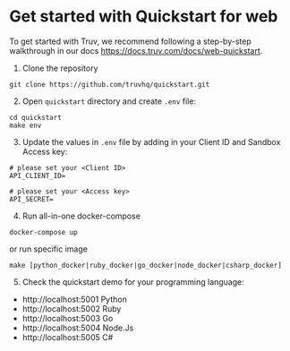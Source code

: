 # Get started with Quickstart for web
To get started with Truv, we recommend following a step-by-step walkthrough in our docs https://docs.truv.com/docs/web-quickstart.

1. Clone the repository
```shell
git clone https://github.com/truvhq/quickstart.git
```

2. Open `quickstart` directory and create `.env` file:
```shell
cd quickstart
make env
```

3. Update the values in `.env` file by adding in your Client ID and Sandbox Access key:
```
# please set your <Client ID>
API_CLIENT_ID=

# please set your <Access key>
API_SECRET=
```

4. Run all-in-one docker-compose
```shell
docker-compose up
```

or run specific image
```shell
make [python_docker|ruby_docker|go_docker|node_docker|csharp_docker]
```

5. Check the quickstart demo for your programming language:
* http://localhost:5001 Python
* http://localhost:5002 Ruby
* http://localhost:5003 Go
* http://localhost:5004 Node.Js
* http://localhost:5005 C#

